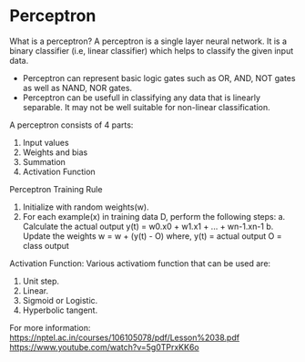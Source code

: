  # Perceptron
 
 What is a perceptron?
  A perceptron is a single layer neural network. It is a binary classifier (i.e, linear classifier) which helps to classify the given    input data.
 
 *  Perceptron can represent basic logic gates such as OR, AND, NOT gates as well as NAND, NOR gates.
 *  Perceptron can be usefull in classifying any data that is linearly separable. It may not be well suitable for non-linear classification.
 
 A perceptron consists of 4 parts:
 1. Input values
 2. Weights and bias
 3. Summation
 4. Activation Function
 
 Perceptron Training Rule
 1. Initialize with random weights(w).
 2. For each example(x) in training data D, perform the following steps:
    a.  Calculate the actual output
        y(t) = w0.x0 + w1.x1 + ... + wn-1.xn-1
    b.  Update the weights
        w = w + (y(t) - O)
        where, 
              y(t) = actual output
              O = class output
              
           
 Activation Function:
  Various activatiom function that can be used are:
  1. Unit step.
  2. Linear.
  3. Sigmoid or Logistic.
  4. Hyperbolic tangent.
  
  For more information:
   https://nptel.ac.in/courses/106105078/pdf/Lesson%2038.pdf
   https://www.youtube.com/watch?v=5g0TPrxKK6o
